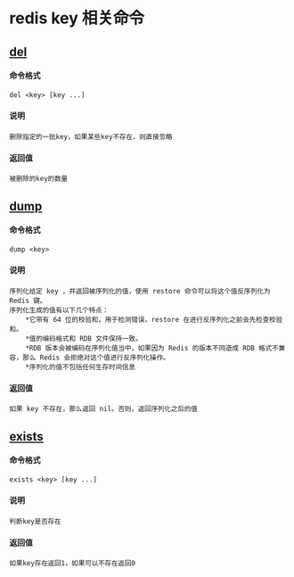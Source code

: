 # redis key 相关命令
## [del](http://www.redis.cn/commands/del.html)
#### 命令格式
    del <key> [key ...]
#### 说明
    删除指定的一批key，如果某些key不存在，则直接忽略
#### 返回值
    被删除的key的数量
## [dump](http://www.redis.cn/commands/dump.html)
#### 命令格式
    dump <key>
#### 说明
    序列化给定 key ，并返回被序列化的值，使用 restore 命令可以将这个值反序列化为 Redis 键。
    序列化生成的值有以下几个特点：
        *它带有 64 位的校验和，用于检测错误，restore 在进行反序列化之前会先检查校验和。
        *值的编码格式和 RDB 文件保持一致。
        *RDB 版本会被编码在序列化值当中，如果因为 Redis 的版本不同造成 RDB 格式不兼容，那么 Redis 会拒绝对这个值进行反序列化操作。
        *序列化的值不包括任何生存时间信息
#### 返回值
    如果 key 不存在，那么返回 nil。否则，返回序列化之后的值
## [exists](http://www.redis.cn/commands/exists.html)
#### 命令格式
    exists <key> [key ...]
#### 说明
    判断key是否存在
#### 返回值
    如果key存在返回1，如果可以不存在返回0